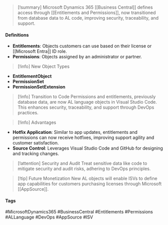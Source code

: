 > [!summary] 
> Microsoft Dynamics 365 [[Business Central]] defines access through [[Entitlements and Permissions]], now transitioned from database data to AL code, improving security, traceability, and support.
>
#### Definitions
- **Entitlements**: Objects customers can use based on their license or [[Microsoft Entra]] ID role.
- **Permissions**: Objects assigned by an administrator or partner.

> [!info] New Object Types
- **EntitlementObject**
- **PermissionSet**
- **PermissionSetExtension**

> [!info] Transition to Code
> Permissions and entitlements, previously database data, are now AL language objects in Visual Studio Code. This enhances security, traceability, and support through DevOps practices.

> [!info] Advantages
- **Hotfix Application**: Similar to app updates, entitlements and permissions can now receive hotfixes, improving support agility and customer satisfaction.
- **Source Control**: Leverages Visual Studio Code and GitHub for designing and tracking changes.

> [!attention] Security and Audit
> Treat sensitive data like code to mitigate security and audit risks, adhering to DevOps principles.

> [!tip] Future Monetization
> New AL objects will enable ISVs to define app capabilities for customers purchasing licenses through Microsoft [[AppSource]].

#### Tags
#MicrosoftDynamics365 #BusinessCentral #Entitlements #Permissions #ALLanguage #DevOps #AppSource #ISV